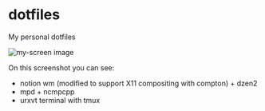 # dotfiles

My personal dotfiles

![my-screen image][my-screen]

[my-screen]:http://i.imgur.com/GJMapcD.png

On this screenshot you can see:

* notion wm (modified to support X11 compositing with compton) + dzen2
* mpd + ncmpcpp
* urxvt terminal with tmux
